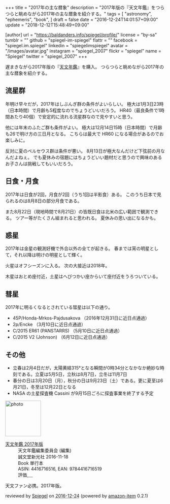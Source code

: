 +++
title = "2017年の主な暦象"
description = "2017年版の『天文年鑑』をつらつらと眺めながら2017年の主な暦象を紹介する。"
tags = [
  "astronomy",
  "ephemeris",
  "book",
]
draft = false
date = "2016-12-24T14:01:57+09:00"
update = "2018-12-12T15:48:49+09:00"

[author]
  url = "https://baldanders.info/spiegel/profile/"
  license = "by-sa"
  tumblr = ""
  github = "spiegel-im-spiegel"
  flattr = ""
  facebook = "spiegel.im.spiegel"
  linkedin = "spiegelimspiegel"
  avatar = "/images/avatar.jpg"
  instagram = "spiegel_2007"
  flickr = "spiegel"
  name = "Spiegel"
  twitter = "spiegel_2007"
+++

遅まきながら2017年版の『[天文年鑑](https://www.amazon.co.jp/exec/obidos/ASIN/4416716516/baldandersinf-22/)』を購入。
つらつらと眺めながら2017年の主な暦象を紹介する。

## 流星群

年明け早々だが，2017年はしぶんぎ群の条件がよいらしい。
極大は1月3日23時（日本時間）で月齢も5程度なのでちょうどいいだろう。
HR40（最良条件で1時間あたり40個）で安定的に流れる流星群なので見やすいと思う。

他には年末のふたご群も条件がよい。
極大は12月14日15時（日本時間）で月齢も26で明け方の三日月となる。
こちらは最大で HR60 になる場合があるのでお楽しみに。

反対に夏のペルセウス群は条件が悪い。
8月13日が極大なんだけど下弦前の月なんだよねぇ。
でも夏休みの宿題にはちょうどいい題材だと思うので興味のあるお子さんは挑戦してもいいだろう。

## 日食・月食

2017年は日食が2回，月食が2回（うち1回は半影食）ある。
このうち日本で見られるのは8月8日の部分月食である。

また8月22日（現地時間で8月21日）の皆既日食は北米の広い範囲で観測できる。
ツアー等がたくさん組まれると思われる。
夏休みの思い出になるかも。

## 惑星

2017年は金星の観測好機で外合以外の全てが起きる。
春までは宵の明星として，それ以降は明けの明星として輝く。

火星はオフシーズンに入る。
次の大接近は2018年。

木星はおとめ座付近，土星はへびつかい座からいて座付近をうろついている。

## 彗星

2017年に明るくなるとされている彗星は以下の通り。

- 45P/Honda-Mrkos-Pajdusakova （2016年12月31日に近日点通過）
- 2p/Encke （3月10日に近日点通過）
- C/2015 ER61 (PANSTARRS) （5月10日に近日点通過）
- C/2015 V2 (Johnson) （6月12日に近日点通過）

## その他

- 立春は2月4日だが，太陽黄経315°となる瞬間が0時34分となかなか絶妙な時刻である。立夏は5月5日，立秋は8月7日，立冬は11月7日
- 春分の日は3月20日（月），秋分の日は9月23日（土）である。更に夏至は6月21日，冬至は12月22日となる
- NASA の土星探査機 Cassini が9月15日ごろに探査事業を終了する予定

<div class="hreview">
  <div class="photo"><a class="item url" href="https://www.amazon.co.jp/%E5%A4%A9%E6%96%87%E5%B9%B4%E9%91%91-2017%E5%B9%B4%E7%89%88-%E5%A4%A9%E6%96%87%E5%B9%B4%E9%91%91%E7%B7%A8%E9%9B%86%E5%A7%94%E5%93%A1%E4%BC%9A/dp/4416716516?SubscriptionId=AKIAJYVUJ3DMTLAECTHA&tag=baldandersinf-22&linkCode=xm2&camp=2025&creative=165953&creativeASIN=4416716516"><img src="https://images-fe.ssl-images-amazon.com/images/I/51ezt8lG9OL._SL160_.jpg" width="112" alt="photo"></a></div>
  <dl class="fn">
    <dt><a href="https://www.amazon.co.jp/%E5%A4%A9%E6%96%87%E5%B9%B4%E9%91%91-2017%E5%B9%B4%E7%89%88-%E5%A4%A9%E6%96%87%E5%B9%B4%E9%91%91%E7%B7%A8%E9%9B%86%E5%A7%94%E5%93%A1%E4%BC%9A/dp/4416716516?SubscriptionId=AKIAJYVUJ3DMTLAECTHA&tag=baldandersinf-22&linkCode=xm2&camp=2025&creative=165953&creativeASIN=4416716516">天文年鑑 2017年版</a></dt>
	<dd>天文年鑑編集委員会 (編集)</dd>
    <dd>誠文堂新光社 2016-11-18</dd>
    <dd>Book 単行本</dd>
    <dd>ASIN: 4416716516, EAN: 9784416716519</dd>
    <dd>評価<abbr class="rating fa-sm" title="5">&nbsp;<i class="fas fa-star"></i>&nbsp;<i class="fas fa-star"></i>&nbsp;<i class="fas fa-star"></i>&nbsp;<i class="fas fa-star"></i>&nbsp;<i class="fas fa-star"></i></abbr></dd>
  </dl>
  <p class="description">天文ファン必携。2017年版。</p>
  <p class="powered-by" >reviewed by <a href='#maker' class='reviewer'>Spiegel</a> on <abbr class="dtreviewed" title="2016-12-24">2016-12-24</abbr> (powered by <a href="https://github.com/spiegel-im-spiegel/amazon-item" >amazon-item</a> 0.2.1)</p>
</div>
